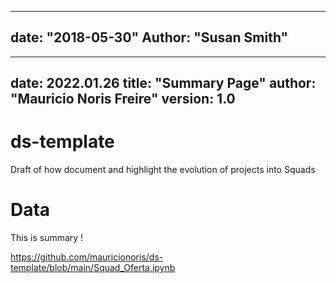    ---
   date: "2018-05-30"
   Author: "Susan Smith"
   ---
---
date: 2022.01.26
title: "Summary Page"
author: "Mauricio Noris Freire"
version: 1.0
---


# ds-template
Draft of how document and highlight the evolution of projects into Squads

# Data

This is summary !

https://github.com/mauricionoris/ds-template/blob/main/Squad_Oferta.ipynb


